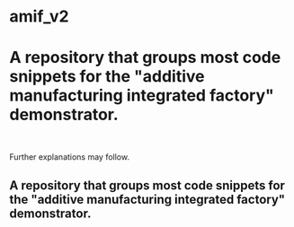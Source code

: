 # amif_v2
<h1>A repository that groups most code snippets for the "additive manufacturing integrated factory" demonstrator.</h1>
<p>&nbsp;</p>
<p>Further explanations may follow.</p>

## A repository that groups most code snippets for the "additive manufacturing integrated factory" demonstrator.

